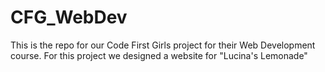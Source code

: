 # CFG_WebDev
This is the repo for our Code First Girls project for their Web Development course. For this project we designed a website for "Lucina's Lemonade"
